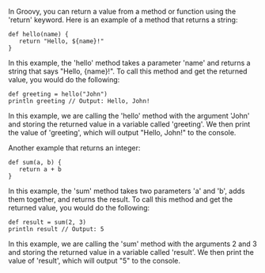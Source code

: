 In Groovy, you can return a value from a method or function using the 'return' keyword. Here is an example of a method that returns a string:

```
def hello(name) {
   return "Hello, ${name}!"
}
```

In this example, the 'hello' method takes a parameter 'name' and returns a string that says "Hello, {name}!". To call this method and get the returned value, you would do the following:

```
def greeting = hello("John")
println greeting // Output: Hello, John!
```

In this example, we are calling the 'hello' method with the argument 'John' and storing the returned value in a variable called 'greeting'. We then print the value of 'greeting', which will output "Hello, John!" to the console.

Another example that returns an integer:

```
def sum(a, b) {
   return a + b
}
```

In this example, the 'sum' method takes two parameters 'a' and 'b', adds them together, and returns the result. To call this method and get the returned value, you would do the following:

```
def result = sum(2, 3)
println result // Output: 5
```

In this example, we are calling the 'sum' method with the arguments 2 and 3 and storing the returned value in a variable called 'result'. We then print the value of 'result', which will output "5" to the console.